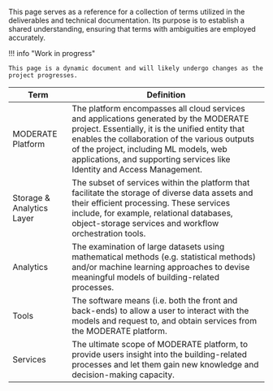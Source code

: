 This page serves as a reference for a collection of terms utilized in the deliverables and technical documentation. Its purpose is to establish a shared understanding, ensuring that terms with ambiguities are employed accurately.

!!! info "Work in progress"

    This page is a dynamic document and will likely undergo changes as the project progresses.

| Term     | Definition                           |
| -------- | ------------------------------------ |
| MODERATE Platform | The platform encompasses all cloud services and applications generated by the MODERATE project. Essentially, it is the unified entity that enables the collaboration of the various outputs of the project, including ML models, web applications, and supporting services like Identity and Access Management. |
| Storage & Analytics Layer | The subset of services within the platform that facilitate the storage of diverse data assets and their efficient processing. These services include, for example, relational databases, object-storage services and workflow orchestration tools. |
| Analytics | The examination of large datasets using mathematical methods (e.g. statistical methods) and/or machine learning approaches to devise meaningful models of building-related processes. |
| Tools | The software means (i.e. both the front and back-ends) to allow a user to interact with the models and request to, and obtain services from the MODERATE platform. | 
| Services | The ultimate scope of MODERATE platform, to provide users insight into the building-related processes and let them gain new knowledge and decision-making capacity. | 
